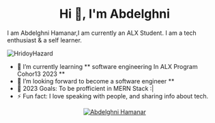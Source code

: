 <h1 align="center">Hi 👋, I'm Abdelghni</h1>

I am Abdelghni Hamanar,I am currently an ALX Student. I am a tech enthusiast & a self learner.

<p align="left"> <img src="https://komarev.com/ghpvc/?username=HridoyHazard" alt="HridoyHazard" /> </p>

- 🌱 I’m currently learning ** software engineering In ALX Program Cohor13 2023 **
- 🤔 I’m looking forward to become a software engineer **
- 🥅 2023 Goals: To be profficient in MERN Stack :|
- ⚡ Fun fact: I love speaking with people, and sharing info about tech.

<p align="center">
    <a href="https://github.com/abdelghni-hamanar/github-readme-streak-stats">
        <img title="🔥 Get streak stats for your profile at git.io/streak-stats" alt="Abdelghni Hamanar" src="https://github-readme-streak-stats.herokuapp.com?user=abdelghni-hamanar&theme=dark&border_radius=5&type=png
"/>
    </a>
</p>
